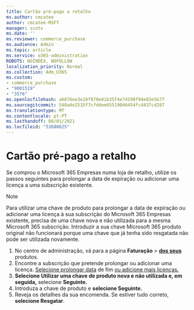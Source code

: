 ```yaml
---
title: Cartão pré-pago a retalho
ms.author: cmcatee
author: cmcatee-MSFT
manager: scotv
ms.date: ''
ms.reviewer: commerce_purchase
ms.audience: Admin
ms.topic: article
ms.service: o365-administration
ROBOTS: NOINDEX, NOFOLLOW
localization_priority: Normal
ms.collection: Adm_O365
ms.custom:
- commerce_purchase
- "9001519"
- "3576"
ms.openlocfilehash: a6876ee3e10f970e01b35f4e74198f94e03e5b7f
ms.sourcegitcommit: 540a4e2515f7cfddee65519046454fc4437cd287
ms.translationtype: MT
ms.contentlocale: pt-PT
ms.lasthandoff: 08/01/2021
ms.locfileid: "53688625"
---
```

# <a name="retail-prepaid-card"></a>Cartão pré-pago a retalho

Se comprou o Microsoft 365 Empresas numa loja de retalho, utilize os passos seguintes para prolongar a data de expiração ou adicionar uma licença a uma subscrição existente.

> [!NOTE]
> Para utilizar uma chave de produto para prolongar a data de expiração ou adicionar uma licença à sua subscrição do Microsoft 365 Empresas existente, precisa de uma chave nova e não utilizada para a mesma Microsoft 365 subscrição. Introduzir a sua chave Microsoft 365 produto original não funcionará porque uma chave que já tenha sido resgatada não pode ser utilizada novamente.

1. No centro de administração, vá para a página **Faturação**  >  **[dos seus](https://go.microsoft.com/fwlink/p/?linkid=842054)** produtos.
2. Encontre a subscrição que pretende prolongar ou adicionar uma licença. [Selecione prolongar data](https://go.microsoft.com/fwlink/p/?linkid=842054) de fim [ou adicione mais licenças.](https://go.microsoft.com/fwlink/p/?linkid=842054)
3. **Selecione Utilizar uma chave de produto nova e não utilizada e, em seguida,** selecione **Seguinte.**
4. Introduza a chave de produto e **selecione Seguinte.**
5. Reveja os detalhes da sua encomenda. Se estiver tudo correto, **selecione Resgatar**.